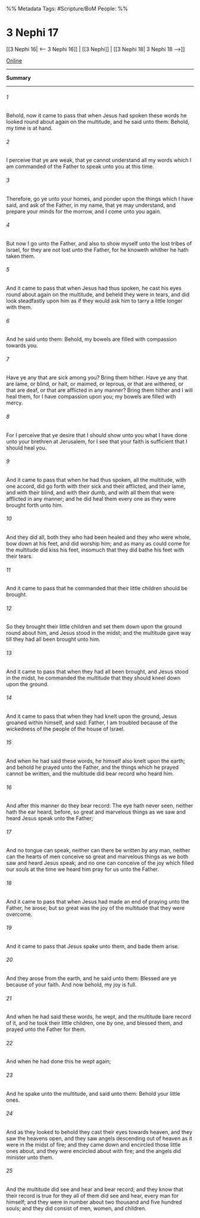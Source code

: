 %% Metadata
Tags: #Scripture/BoM
People: 
%%
# 3 Nephi 17
[[3 Nephi 16| <-- 3 Nephi 16]] | [[3 Nephi]] | [[3 Nephi 18| 3 Nephi 18 -->]]

[Online](https://churchofjesuschrist.org/study/scriptures/bofm/3-ne/17?lang=eng)

---
__Summary__



---
###### 1
Behold, now it came to pass that when Jesus had spoken these words he looked round about again on the multitude, and he said unto them: Behold, my time is at hand.
###### 2
I perceive that ye are weak, that ye cannot understand all my words which I am commanded of the Father to speak unto you at this time.
###### 3
Therefore, go ye unto your homes, and ponder upon the things which I have said, and ask of the Father, in my name, that ye may understand, and prepare your minds for the morrow, and I come unto you again.
###### 4
But now I go unto the Father, and also to show myself unto the lost tribes of Israel, for they are not lost unto the Father, for he knoweth whither he hath taken them.
###### 5
And it came to pass that when Jesus had thus spoken, he cast his eyes round about again on the multitude, and beheld they were in tears, and did look steadfastly upon him as if they would ask him to tarry a little longer with them.
###### 6
And he said unto them: Behold, my bowels are filled with compassion towards you.
###### 7
Have ye any that are sick among you? Bring them hither. Have ye any that are lame, or blind, or halt, or maimed, or leprous, or that are withered, or that are deaf, or that are afflicted in any manner? Bring them hither and I will heal them, for I have compassion upon you; my bowels are filled with mercy.
###### 8
For I perceive that ye desire that I should show unto you what I have done unto your brethren at Jerusalem, for I see that your faith is sufficient that I should heal you.
###### 9
And it came to pass that when he had thus spoken, all the multitude, with one accord, did go forth with their sick and their afflicted, and their lame, and with their blind, and with their dumb, and with all them that were afflicted in any manner; and he did heal them every one as they were brought forth unto him.
###### 10
And they did all, both they who had been healed and they who were whole, bow down at his feet, and did worship him; and as many as could come for the multitude did kiss his feet, insomuch that they did bathe his feet with their tears.
###### 11
And it came to pass that he commanded that their little children should be brought.
###### 12
So they brought their little children and set them down upon the ground round about him, and Jesus stood in the midst; and the multitude gave way till they had all been brought unto him.
###### 13
And it came to pass that when they had all been brought, and Jesus stood in the midst, he commanded the multitude that they should kneel down upon the ground.
###### 14
And it came to pass that when they had knelt upon the ground, Jesus groaned within himself, and said: Father, I am troubled because of the wickedness of the people of the house of Israel.
###### 15
And when he had said these words, he himself also knelt upon the earth; and behold he prayed unto the Father, and the things which he prayed cannot be written, and the multitude did bear record who heard him.
###### 16
And after this manner do they bear record: The eye hath never seen, neither hath the ear heard, before, so great and marvelous things as we saw and heard Jesus speak unto the Father;
###### 17
And no tongue can speak, neither can there be written by any man, neither can the hearts of men conceive so great and marvelous things as we both saw and heard Jesus speak; and no one can conceive of the joy which filled our souls at the time we heard him pray for us unto the Father.
###### 18
And it came to pass that when Jesus had made an end of praying unto the Father, he arose; but so great was the joy of the multitude that they were overcome.
###### 19
And it came to pass that Jesus spake unto them, and bade them arise.
###### 20
And they arose from the earth, and he said unto them: Blessed are ye because of your faith. And now behold, my joy is full.
###### 21
And when he had said these words, he wept, and the multitude bare record of it, and he took their little children, one by one, and blessed them, and prayed unto the Father for them.
###### 22
And when he had done this he wept again;
###### 23
And he spake unto the multitude, and said unto them: Behold your little ones.
###### 24
And as they looked to behold they cast their eyes towards heaven, and they saw the heavens open, and they saw angels descending out of heaven as it were in the midst of fire; and they came down and encircled those little ones about, and they were encircled about with fire; and the angels did minister unto them.
###### 25
And the multitude did see and hear and bear record; and they know that their record is true for they all of them did see and hear, every man for himself; and they were in number about two thousand and five hundred souls; and they did consist of men, women, and children.



